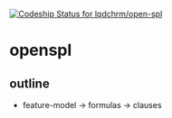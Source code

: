 [ ![Codeship Status for lqdchrm/open-spl](https://codeship.com/projects/9af4f6b0-d936-0132-c75a-7a3e7f4e6a2c/status?branch=master)](https://codeship.com/projects/78980)

# openspl

## outline

* feature-model -> formulas -> clauses
